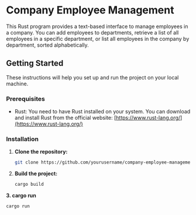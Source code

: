 # Company Employee Management

This Rust program provides a text-based interface to manage employees in a company. You can add employees to departments, retrieve a list of all employees in a specific department, or list all employees in the company by department, sorted alphabetically.

## Getting Started

These instructions will help you set up and run the project on your local machine.

### Prerequisites

- Rust: You need to have Rust installed on your system. You can download and install Rust from the official website: [https://www.rust-lang.org/](https://www.rust-lang.org/)

### Installation

1. **Clone the repository:**

   ```sh
   git clone https://github.com/yourusername/company-employee-management.git

2. **Build the project:**

   ```sh
   cargo build
   
**3. cargo run**

```sh
cargo run
